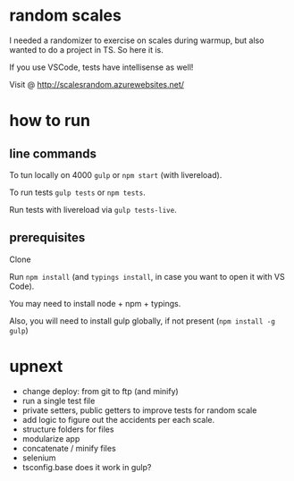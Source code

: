 # random scales
I needed a randomizer to exercise on scales during warmup, but also wanted to do a project in TS. So here it is.

If you use VSCode, tests have intellisense as well!

Visit @ http://scalesrandom.azurewebsites.net/ 

# how to run

## line commands

To tun locally on 4000 `gulp` or `npm start` (with livereload).

To run tests `gulp tests` or `npm tests`.

Run tests with livereload via `gulp tests-live`.

## prerequisites

Clone

Run `npm install` (and `typings install`, in case you want to open it with VS Code).

You may need to install node + npm + typings.

Also, you will need to install gulp globally, if not present (`npm install -g gulp`)


# upnext

* change deploy: from git to ftp (and minify)
* run a single test file
* private setters, public getters to improve tests for random scale
* add logic to figure out the accidents per each scale.
* structure folders for files
* modularize app
* concatenate / minify files
* selenium
* tsconfig.base does it work in gulp?